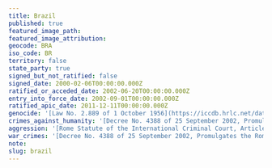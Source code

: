 ```yaml
---
title: Brazil
published: true
featured_image_path:
featured_image_attribution:
geocode: BRA
iso_code: BR
territory: false
state_party: true
signed_but_not_ratified: false
signed_date: 2000-02-06T00:00:00.000Z
ratified_or_acceded_date: 2002-06-20T00:00:00.000Z
entry_into_force_date: 2002-09-01T00:00:00.000Z
ratified_apic_date: 2011-12-11T00:00:00.000Z
genocide: '[Law No. 2.889 of 1 October 1956](https://iccdb.hrlc.net/data/doc/522/)'
crimes_against_humanity: '[Decree No. 4388 of 25 September 2002, Promulgates the Rome Statute of the International Criminal Court, Article 7](http://www.planalto.gov.br/ccivil_03/decreto/2002/D4388.htm)'
aggression: '[Rome Statute of the International Criminal Court, Article 8](https://www.icc-cpi.int/iccdocs/PIDS/publications/RomeStatutEng.pdf)'
war_crimes: '[Decree No. 4388 of 25 September 2002, Promulgates the Rome Statute of the International Criminal Court, Article 8](http://www.planalto.gov.br/ccivil_03/decreto/2002/D4388.htm)'
note:
slug: brazil
---
```



